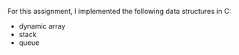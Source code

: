 For this assignment, I implemented the following data structures in C: 

* dynamic array
* stack 
* queue

